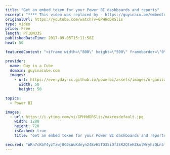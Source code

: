 ```yaml
---
title: "Get an embed token for your Power BI dashboards and reports"
excerpt: "**** This video was replaced by - https://guyinacu.be/embedtoken ****  In this video, Adam shows you how you can use the Power BI REST APIs to get an embed token. This is done with the GenerateToken API. In order to do this, you have to register an app with Azure Active Directory, then you need to write"
originalUrl: https://youtube.com/watch?v=GPHHdDRSlis
type: video
price: Free
length: PT10M33S
publishedDateTime: 2017-09-05T15:11:58Z
heat: 50

featuredContent: "<iframe width=\"800\" height=\"500\" frameborder=\"0\" src=\"https://www.youtube.com/embed/GPHHdDRSlis\" allow=\"accelerometer; autoplay; encrypted-media; gyroscope; picture-in-picture\" allowfullscreen></iframe>"

provider:
  name: Guy in a Cube
  domain: guyinacube.com
  images:
    - url: https://everyday-cc.github.io/powerbi/assets/images/organizations/guyinacube.com-50x50.jpg
      width: 50
      height: 50

topics:
  - Power BI

images:
  - url: https://i.ytimg.com/vi/GPHHdDRSlis/maxresdefault.jpg
    width: 1280
    height: 720
    isCached: true
    title: "Get an embed token for your Power BI dashboards and reports"

secured: "WRn7cKbY4yzTzwj8C0sWuKdnyn24BvH5TO35iOf3SR2QteHZkulWryhzQLn5lPkAAzn1SzqSFLTVGISkVQrBYKbwzTXMNYmNqvTFuepScractYOuO9b9g1xkdtNlLEQyG07MOGEY0X6JFF9Di4Zsx1LwGFR+saevtkVvOPEVHTEEiVgYq87+fpDSgMn37sZZ03syrA6OZKMyvYhjJ9/WyLiHjDdsYDZ6OjEqgyn3r2Ekk8PrkZ1aldT2hcZWS9w9uACFCpOseF+gBls20xhtcaBX5dafD2+84KlRExW/DJ7olAZg+fzmGprYwSIqf7Koo/S9RRhgAKflxa68N9uJ+c43FeHGgnm6B1/3AgM6bgUlLuezgI83VbodtvzCSkLrXtAPFjMwpvK2QHcDT7w1m8xTzm4ui3pHoUlXTRBfwmA=;mvI4J5FYKh/KBfs2yTDbnQ=="
---
```


